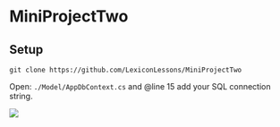 # MiniProjectTwo

## Setup

```
git clone https://github.com/LexiconLessons/MiniProjectTwo
```
Open: `./Model/AppDbContext.cs` and @line 15 add your SQL connection string.

![](https://i.imgur.com/qo4mpiW.gif)


